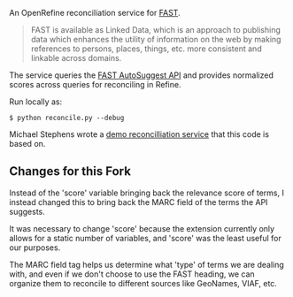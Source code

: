 An OpenRefine reconciliation service for [FAST](http://www.oclc.org/research/activities/fast.html?urlm=159754).

>FAST is available as Linked Data, which is an approach to publishing data which enhances the utility of information on the web by making references to persons, places, things, etc. more consistent and linkable across domains.

The service queries the [FAST AutoSuggest API](http://www.oclc.org/developer/documentation/fast-linked-data-api/request-types)
and provides normalized scores across queries for reconciling in Refine.

Run locally as:
~~~~
$ python reconcile.py --debug
~~~~

Michael Stephens wrote a [demo reconcilliation service](https://github.com/mikejs/reconcile-demo) that this code is based on.

## Changes for this Fork

Instead of the 'score' variable bringing back the relevance score of terms, I instead changed this to bring back the MARC field of the terms the API suggests.  

It was necessary to change 'score' because the extension currently only allows for a static number of variables, and 'score' was the least useful for our purposes.  

The MARC field tag helps us determine what 'type' of terms we are dealing with, and even if we don't choose to use the FAST heading, we can organize them to reconcile to different sources like GeoNames, VIAF, etc.  
